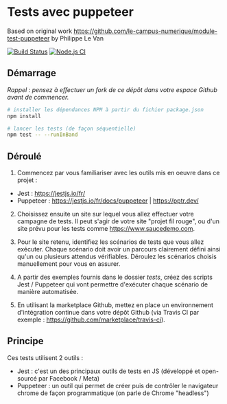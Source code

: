 Tests avec puppeteer
====================

Based on original work https://github.com/le-campus-numerique/module-test-puppeteer by Philippe Le Van

[![Build Status](https://travis-ci.org/campus-digital-grenoble/module-test-puppeteer.svg?branch=master)](https://travis-ci.org/campus-digital-grenoble/module-test-puppeteer)
[![Node.js CI](https://github.com/Antoine-Rzepa/module-test-e2e/actions/workflows/node.js.yml/badge.svg)](https://github.com/Antoine-Rzepa/module-test-e2e/actions/workflows/node.js.yml)

Démarrage
-----------

*Rappel : pensez à effectuer un fork de ce dépôt dans votre espace Github avant de commencer.* 


```bash
# installer les dépendances NPM à partir du fichier package.json
npm install

# lancer les tests (de façon séquentielle)
npm test -- --runInBand
```

Déroulé
----------------------

1. Commencez par vous familiariser avec les outils mis en oeuvre dans ce projet :
- Jest : https://jestjs.io/fr/
- Puppeteer : https://jestjs.io/fr/docs/puppeteer | https://pptr.dev/ 

2. Choisissez ensuite un site sur lequel vous allez effectuer votre campagne de tests. Il peut s'agir de votre site "projet fil rouge", ou d'un site prévu pour les tests comme https://www.saucedemo.com. 


3. Pour le site retenu, identifiez les scénarios de tests que vous allez exécuter. Chaque scénario doit avoir un parcours clairement défini ainsi qu'un ou plusieurs attendus vérifiables. Déroulez les scénarios choisis manuellement pour vous en assurer.


4. A partir des exemples fournis dans le dossier _tests_, créez des scripts Jest / Puppeteer qui vont permettre d'exécuter chaque scénario de manière automatisée. 


5. En utilisant la marketplace Github, mettez en place un environnement d'intégration continue dans votre dépôt Github (via Travis CI par exemple : https://github.com/marketplace/travis-ci). 

Principe
--------

Ces tests utilisent 2 outils :

* Jest : c'est un des principaux outils de tests en JS (développé et open-sourcé par Facebook / Meta)
* Puppeteer : un outil qui permet de créer puis de contrôler le navigateur chrome de façon programmatique (on parle de Chrome "headless")
